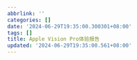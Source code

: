 ```yaml
---
abbrlink: ''
categories: []
date: '2024-06-29T19:35:00.300301+08:00'
tags: []
title: Apple Vision Pro体验报告
updated: '2024-06-29T19:35:00.561+08:00'
---
```

